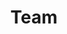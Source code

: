 ---
layout: profiles
permalink: /people/
title: Team 
description: Members of the ELPIS lab
nav: true
nav_order: 7

profiles:
  # if you want to include more than one profile, just replicate the following block
  # and create one content file for each profile inside _pages/
  - align: left 
    name: Constantinos Chamzas
    website: "https://cchamzas.com/"
    image: cchamzas_square.jpg
    type: pi
    content: about_cchamzas.md
    email: cchamzas@wpi.edu
    github_username: ChamzasKonstantinos # your GitHub user name
    linkedin_username: constantinos-chamzas-33606284 # your LinkedIn user name
    scholar_userid: 56Q72NwAAAAJ # your Google Scholar ID
    image_circular: false # crops the image to make it circular
  - align: left
    image: uknown.jpg
    name: Zhuoyun Zhong
    website: "https://www.linkedin.com/in/zhuoyunzhong/"
    type: phd 
    content: about_todo.md
    email: zzhong3@wpi.edu
    github_username: ZhuoyunZhong # your GitHub user name
    linkedin_username: zhuoyunzhong  # your LinkedIn user name
    scholar_userid: AjnroRoAAAAJ
    image_circular: false # crops the image to make it circular
  - align: left
    image: uknown.jpg
    name: Jeel Chatrola
    website: 
    type: ms   
    content: about_todo.md
    email: 
    github_username:  # your GitHub user name
    linkedin_username:  # your LinkedIn user name
    scholar_userid: 
    image_circular: false # crops the image to make it circular
  - align: left
    image: uknown.jpg
    name: Uday Girish Maradana 
    website: 
    type: ms   
    content: about_todo.md
    email: 
    github_username:  # your GitHub user name
    linkedin_username:  # your LinkedIn user name
    scholar_userid: 
    image_circular: false # crops the image to make it circular
  - align: left
    image: uknown.jpg
    name: Niranjan Kumar Ilampooranan 
    website: 
    type: ms   
    content: about_todo.md
    email: 
    github_username:  # your GitHub user name
    linkedin_username:  # your LinkedIn user name
    scholar_userid: 
    image_circular: false # crops the image to make it circular
---